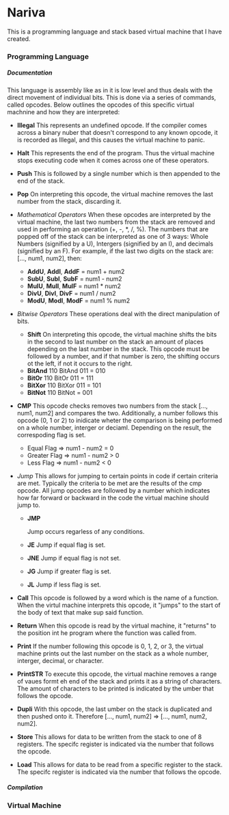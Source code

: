 # Nariva

This is a programming language and stack based virtual machine that I have created. 

### Programming Language 
##### Documentation
This language is assembly like as in it is low level and thus deals with the direct movement of individual bits. This is done via a series of commands, called opcodes. Below outlines the opcodes of this specific virtual machnine and how they are interpreted: 

- **Illegal**
    This represents an undefined opcode. If the compiler comes across a binary nuber that doesn't correspond to any known opcode, it is recorded as Illegal, and this causes the virtual machine to panic.

- **Halt**
    This represents the end of the program. Thus the virtual machine stops executing code when it comes across one of these operators.

- **Push**
    This is followed by a single number which is then appended to the end of the stack.

- **Pop**
    On interpreting this opcode, the virtual machine removes the last number from the stack, discarding it.

- *Mathematical Operators*
    When these opcodes are interpreted by the virtual machine, the last two numbers from the stack are removed and used in performing an operation (+, -, *, /, %). The numbers that are popped off of the stack can be interpreted as one of 3 ways: Whole Numbers (signified by a U), Intergers (signified by an I), and decimals (signified by an F). For example, if the last two digits on the stack are: [..., num1, num2], then:
    - **AddU**, **AddI**, **AddF**
        = num1 + num2
    - **SubU**, **SubI**, **SubF**
        = num1 - num2
    - **MulU**, **MulI**, **MulF**
        = num1 * num2
    - **DivU**, **DivI**, **DivF**
        = num1 / num2
    - **ModU**, **ModI**, **ModF**
        = num1 % num2


- *Bitwise Operators*
    These operations deal with the direct manipulation of bits.
    - **Shift**
        On interpreting this opcode, the virtual machine shifts the bits in the second to last number on the stack an amount of places depending on the last number in the stack. This opcode must be followed by a number, and if that number is zero, the shifting occurs ot the left, if not it occurs to the right.
    - **BitAnd**
        110 BitAnd 011 = 010
    - **BitOr**
        110 BitOr 011 = 111
    - **BitXor**
        110 BitXor 011 = 101
    - **BitNot**
        110 BitNot = 001

- **CMP**
    This opcode checks removes two numbers from the stack [..., num1, num2] and compares the two. Additionally, a number follows this opcode (0, 1 or 2) to inidicate wheter the comparison is being performed on a whole number, interger or deciaml. Depending on the result, the correspoding flag is set.
    - Equal Flag => num1 - num2 = 0
    - Greater Flag => num1 - num2 > 0
    - Less Flag => num1 - num2 < 0
    
- *Jump*
    This allows for jumping to certain points in code if certain criteria are met. Typically the criteria to be met are the results of the cmp opcode. All jump opcodes are followed by a number which indicates how far forward or backward in the code the virtual machine should jump to.
    - **JMP**
        
        Jump occurs regarless of any conditions.
    - **JE**
        Jump if equal flag is set.
    - **JNE**
        Jump if equal flag is not set.
    - **JG**
        Jump if greater flag is set.
    - **JL**
        Jump if less flag is set.

- **Call**
    This opcode is followed by a word which is the name of a function. When the virtul machine interprets this opcode, it "jumps" to the start of the body of text that make sup said function.

- **Return**
    When this opcode is read by the virtual machine, it "returns" to the position int he program where the function was called from.

- **Print**
    If the number following this opcode is 0, 1, 2, or 3, the virtual machine prints out the last number on the stack as a whole number, interger, decimal, or character.

- **PrintSTR**
    To execute this opcode, the virtual machine removes a range of vaues formt eh end of the stack and prints it as a string of characters. The amount of characters to be printed is indicated by the umber that follows the opcode. 

- **Dupli**
    With this opcode, the last umber on the stack is duplicated and then pushed onto it. Therefore [..., num1, num2] => [..., num1, num2, num2].

- **Store**
    This allows for data to be written from the stack to one of 8 registers. The specifc register is indicated via the number that follows the opcode.

- **Load**
    This allows for data to be read from a specific register to the stack. The specifc register is indicated via the number that follows the opcode.

    

##### Compilation

### Virtual Machine